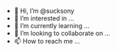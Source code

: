 - 👋 Hi, I’m @sucksony
- 👀 I’m interested in ...
- 🌱 I’m currently learning ...
- 💞️ I’m looking to collaborate on ...
- 📫 How to reach me ...

<!---
sucksony/sucksony is a ✨ special ✨ repository because its `README.md` (this file) appears on your GitHub profile.
You can click the Preview link to take a look at your changes.
--->
